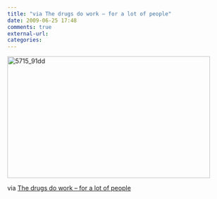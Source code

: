 ```yaml
---
title: "via The drugs do work – for a lot of people"
date: 2009-06-25 17:48
comments: true
external-url:
categories:
---
```

[<img src="http://3.asset.soup.io/asset/0364/5715_91dd.jpeg" width="460" height="276" alt="5715_91dd" />][1]

via [The drugs do work – for a lot of people][2]

  [1]: http://www.guardian.co.uk/society/joepublic/2009/jun/04/drugs-do-work
  [2]: http://www.guardian.co.uk/society/joepublic/2009/jun/04/drugs-do-work
